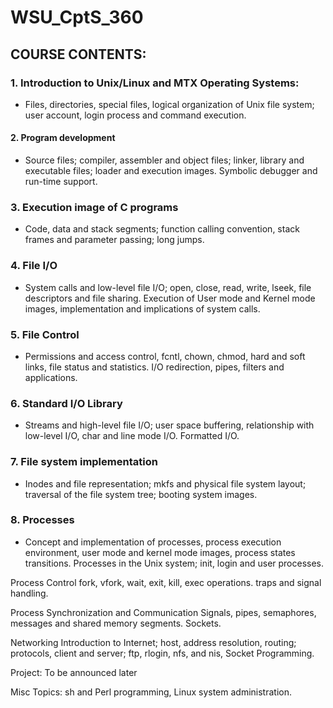 # WSU_CptS_360
## COURSE CONTENTS:
### 1. Introduction to Unix/Linux and MTX Operating Systems: 
  * Files, directories, special files, logical organization of 
     Unix file system; user account, login process and command
     execution.
     
#### 2. Program development
  * Source files;  compiler, assembler and object files; 
     linker, library and executable files; loader and execution 
     images. Symbolic debugger and run-time support.

### 3. Execution image of C programs
  * Code, data and stack segments; function calling convention, 
     stack frames and parameter passing; long jumps.

### 4. File I/O
  * System calls and low-level file I/O; open, close, read, write, 
     lseek, file descriptors and file sharing. Execution of User 
     mode and Kernel mode images, implementation and implications 
     of system calls.

### 5. File Control
  * Permissions and access control, fcntl, chown, chmod, hard 
     and soft links, file status and statistics. 
     I/O redirection, pipes, filters and applications.

### 6. Standard I/O Library
  * Streams and high-level file I/O; user space buffering, 
     relationship with low-level I/O,  char and line mode I/O. 
     Formatted I/O.

### 7. File system implementation
  * Inodes and file representation; mkfs and physical file 
     system layout; traversal of the file system tree; booting 
     system images.

### 8. Processes
  * Concept and implementation of processes, process execution 
     environment, user mode and kernel mode images, process
     states transitions. Processes in the Unix system; init, 
     login and user processes.

  Process Control
     fork, vfork, wait, exit, kill, exec operations. traps and 
     signal handling.

  Process Synchronization and Communication
     Signals, pipes, semaphores, messages and shared memory 
     segments. Sockets.
   
  Networking
     Introduction to Internet; host, address resolution, 
     routing; protocols, client and server; ftp, rlogin, nfs, 
     and nis, Socket Programming. 

  Project: To be announced later

  Misc Topics: sh and Perl programming, Linux system administration. 
